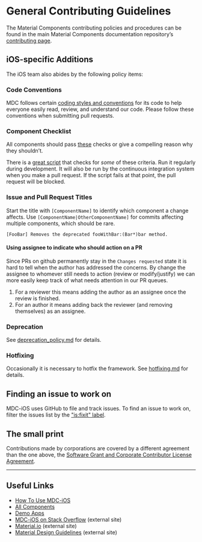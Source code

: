 <!--docs:
title: "Contributing"
layout: landing
section: docs
path: /docs/contributing/
-->

# General Contributing Guidelines

The Material Components contributing policies and procedures can be found in the main Material Components documentation repository’s [contributing page](https://github.com/material-components/material-components/blob/develop/CONTRIBUTING.md).

## iOS-specific Additions

The iOS team also abides by the following policy items:

### Code Conventions

MDC follows certain [coding styles and conventions](handbook/conventions/) for its code to help
everyone easily read, review, and understand our code. Please follow these conventions when
submitting pull requests.

### Component Checklist

All components should pass [these](handbook/component_checklist/) checks or give a compelling reason why they shouldn’t.

There is a [great script](../scripts/check_components) that checks for _some_ of these criteria. Run it regularly during development. It will also be run by the continuous integration system when you make a pull request. If the script fails at that point, the pull request will be blocked.

### Issue and Pull Request Titles

Start the title with `[ComponentName]` to identify which component a change affects. Use
`[ComponentName|OtherComponentName]` for commits affecting multiple components, which should be rare.

```
[FooBar] Removes the deprecated fooWithBar:(Bar*)bar method.
```

#### Using assignee to indicate who should action on a PR

Since PRs on github permanently stay in the `Changes requested` state it is hard to tell when the author has addressed the concerns. By change the assignee to whomever still needs to action (review or modify/justify) we can more easily keep track of what needs attention in our PR queues.

1. For a reviewer this means adding the author as an assignee once the review is finished.
1. For an author it means adding back the reviewer (and removing themselves) as an assignee.


### Deprecation

See [deprecation_policy.md](handbook/api_design/deprecation_policy.md) for details.

### Hotfixing

Occasionally it is necessary to hotfix the framework. See [hotfixing.md](handbook/releasing/hotfixing.md) for details.

## Finding an issue to work on

MDC-iOS uses GitHub to file and track issues.
To find an issue to work on, filter the issues list by the ["is:fixit" label](https://github.com/material-components/material-components-ios/labels/is%3Afixit).

## The small print

Contributions made by corporations are covered by a different agreement than the one above, the [Software Grant and Corporate Contributor License Agreement](https://cla.developers.google.com/about/google-corporate).

- - -

## Useful Links

- [How To Use MDC-iOS](../docs/)
- [All Components](../components/)
- [Demo Apps](../demos/)
- [MDC-iOS on Stack Overflow](https://www.stackoverflow.com/questions/tagged/material-components+ios) (external site)
- [Material.io](https://material.io) (external site)
- [Material Design Guidelines](https://material.io/guidelines) (external site)
